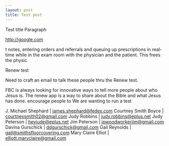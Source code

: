 ```yaml
---
layout: post
title: Test post
---
```


Test title
Paragraph

http://google.com

t notes, entering orders and referrals and queuing up prescriptions in real-time while in the exam room with the physician and the patient. This frees the physic

Renew test

Need to craft an email to talk these people thru the Renew test.

FBC is always looking for innovative ways to tell more people about who Jesus is. 
The renew app is a way to share about the Bible and what Jesus has done. 
encourage people to 
We are wanting to run a test

J. Michael Shephard | james.shephard@fedex.com
Courtney Smith Boyce | courtneysmith02@gmail.com
Judy Robbins | judy.robbins@eplus.net
Judy Peterson | heyjude@eplus.net
Jim Peterson | jpwoodworkerjim@gmail.com
Davina Gurschick | ddgurschick@gmail.com
Gail Reynolds | gail@smithsfloorcovering.com
Mary Claire Elliot | elliott.maryclaire@gmail.com